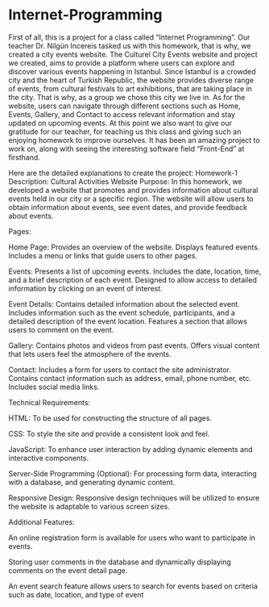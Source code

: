 # Internet-Programming

First of all, this is a project for a class called “Internet Programming”. Our teacher Dr. Nilgün Incereis tasked us with this homework, that is why, we created a city events website. The Culturel City Events website and project we created, aims to provide a platform where users can explore and discover various events happening in Istanbul. Since Istanbul is a crowded city and the heart of Turkish Republic, the website provides diverse range of events, from cultural festivals to art exhibitions, that are taking place in the city. That is why, as a group we chose this city we live in. As for the website, users can navigate through different sections such as Home, Events, Gallery, and Contact to access relevant information and stay updated on upcoming events. At this point we also want to give our gratitude for our teacher, for teaching us this class and giving such an enjoying homework to improve ourselves. It has been an amazing project to work on, along with seeing the interesting software field “Front-End” at firsthand.

Here are the detailed explanations to create the project: Homework-1 Description: Cultural Activities Website Purpose: In this homework, we developed a website that promotes and provides information about cultural events held in our city or a specific region. The website will allow users to obtain information about events, see event dates, and provide feedback about events.

Pages:

Home Page: Provides an overview of the website. Displays featured events. Includes a menu or links that guide users to other pages.

Events: Presents a list of upcoming events. Includes the date, location, time, and a brief description of each event. Designed to allow access to detailed information by clicking on an event of interest.

Event Details: Contains detailed information about the selected event. Includes information such as the event schedule, participants, and a detailed description of the event location. Features a section that allows users to comment on the event.

Gallery: Contains photos and videos from past events. Offers visual content that lets users feel the atmosphere of the events.

Contact: Includes a form for users to contact the site administrator. Contains contact information such as address, email, phone number, etc. Includes social media links.

Technical Requirements:

HTML: To be used for constructing the structure of all pages.

CSS: To style the site and provide a consistent look and feel.

JavaScript: To enhance user interaction by adding dynamic elements and interactive components.

Server-Side Programming (Optional): For processing form data, interacting with a database, and generating dynamic content.

Responsive Design: Responsive design techniques will be utilized to ensure the website is adaptable to various screen sizes.

Additional Features:

An online registration form is available for users who want to participate in events.

Storing user comments in the database and dynamically displaying comments on the event detail page.

An event search feature allows users to search for events based on criteria such as date, location, and type of event

